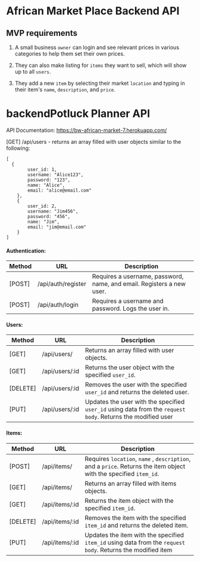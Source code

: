 # African Market Place Backend API

## MVP requirements 
1. A small business `owner` can login and see relevant prices in various categories to help them set their own prices.

2. They can also make listing for `items` they want to sell, which will show up to all `users`.

3. They add a new `item` by selecting their market `location` and typing in their item's `name`, `description`, and `price`.

# backendPotluck Planner API
API Documentation: https://bw-african-market-7.herokuapp.com/

[GET] /api/users - returns an array filled with user objects similar to the following:
```
[
  {
        user_id: 1,
        username: "Alice123",
        password: "123",
        name: "Alice",
        email: "alice@email.com"
    },
    {
        user_id: 2,
        username: "Jim456",
        password: "456",
        name: "Jim",
        email: "jim@email.com"
    }
]
```

#### Authentication:
| Method   | URL                | Description                                                                                            |
| ------   | --------------     | ------------------------------------------------------------------------------------------------------ |
| [POST]   | /api/auth/register | Requires a username, password, name, and email. Registers a new user.                                  |
| [POST]   | /api/auth/login    | Requires a username and password. Logs the user in.                                                    |

#### Users: 
| Method   | URL                | Description                                                                                            |
| ------   | --------------     | ------------------------------------------------------------------------------------------------------ |
| [GET]    | /api/users/        | Returns an array filled with user objects.                                                             |
| [GET]    | /api/users/:id     | Returns the user object with the specified `user_id`.                                                       |
| [DELETE] | /api/users/:id     | Removes the user with the specified `user_id` and returns the deleted user.                                 |
| [PUT]    | /api/users/:id     | Updates the user with the specified `user_id` using data from the `request body`. Returns the modified user |

#### Items: 
| Method   | URL                 | Description                                                                                                    |
| ------   | --------------      | ---------------------------------------------------------------------------------------------------------      |
| [POST]   | /api/items/        | Requires `location`, `name` , `description`, and a `price`.  Returns the item object with the specified `item_id`.                                               |
| [GET]    | /api/items/        | Returns an array filled with items objects.                                                                    |
| [GET]    | /api/items/:id     | Returns the item object with the specified `item_id`.                                                        |
| [DELETE] | /api/items/:id     | Removes the item with the specified `item_id` and returns the deleted item.                                 |
| [PUT]    | /api/items/:id     | Updates the item with the specified `item_id` using data from the `request body`. Returns the modified item |
